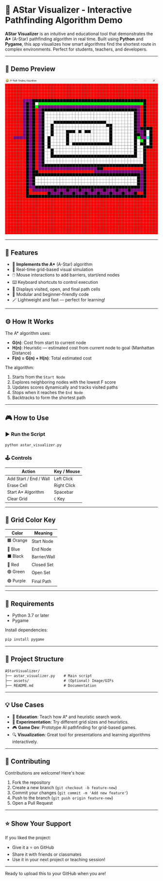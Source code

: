 
# 🌟 AStar Visualizer - Interactive Pathfinding Algorithm Demo

**AStar Visualizer** is an intuitive and educational tool that demonstrates the **A\*** (A-Star) pathfinding algorithm in real time. Built using **Python** and **Pygame**, this app visualizes how smart algorithms find the shortest route in complex environments. Perfect for students, teachers, and developers.

---

## 📸 Demo Preview

<!-- 🚧 Add a screenshot or GIF below -->
![Screenshot Placeholder](https://github.com/AnmolBhargava0901/AStar-Visualizer/blob/main/test%20pic.jpg?raw=true)

<!-- Optionally add more media -->
<!-- ![Screenshot2](assets/screenshot2.png) -->

---

## 🚀 Features

- 🧠 **Implements the A\*** (A-Star) algorithm
- 🧱 Real-time grid-based visual simulation
- 🖱️ Mouse interactions to add barriers, start/end nodes
- ⌨️ Keyboard shortcuts to control execution
- 🎯 Displays visited, open, and final path cells
- 🧩 Modular and beginner-friendly code
- 🪄 Lightweight and fast — perfect for learning!

---

## ⚙️ How It Works

The A\* algorithm uses:

- **G(n)**: Cost from start to current node
- **H(n)**: Heuristic — estimated cost from current node to goal (Manhattan Distance)
- **F(n) = G(n) + H(n)**: Total estimated cost

The algorithm:
1. Starts from the `Start Node`
2. Explores neighboring nodes with the lowest F score
3. Updates scores dynamically and tracks visited paths
4. Stops when it reaches the `End Node`
5. Backtracks to form the shortest path

---

## 🎮 How to Use

### ▶️ Run the Script

```bash
python astar_visualizer.py
````

### 🕹️ Controls

| Action                 | Key / Mouse |
| ---------------------- | ----------- |
| Add Start / End / Wall | Left Click  |
| Erase Cell             | Right Click |
| Start A\* Algorithm    | Spacebar    |
| Clear Grid             | `C` Key     |

---

## 🎨 Grid Color Key

| Color     | Meaning      |
| --------- | ------------ |
| 🟧 Orange | Start Node   |
| 🔵 Blue   | End Node     |
| ⬛ Black   | Barrier/Wall |
| 🔴 Red    | Closed Set   |
| 🟢 Green  | Open Set     |
| 🟣 Purple | Final Path   |

---

## 🧰 Requirements

* Python 3.7 or later
* Pygame

Install dependencies:

```bash
pip install pygame
```

---

## 📁 Project Structure

```
AStarVisualizer/
├── astar_visualizer.py    # Main script
├── assets/                # (Optional) Image/GIFs
├── README.md              # Documentation
```

---

## 💡 Use Cases

* 🏫 **Education**: Teach how A\* and heuristic search work.
* 🧪 **Experimentation**: Try different grid sizes and heuristics.
* 🎮 **Game Dev**: Prototype AI pathfinding for grid-based games.
* 🔍 **Visualization**: Great tool for presentations and learning algorithms interactively.

---

## 🤝 Contributing

Contributions are welcome! Here's how:

1. Fork the repository
2. Create a new branch (`git checkout -b feature-new`)
3. Commit your changes (`git commit -m 'Add new feature'`)
4. Push to the branch (`git push origin feature-new`)
5. Open a Pull Request

---


## ⭐️ Show Your Support

If you liked the project:

* Give it a ⭐ on GitHub
* Share it with friends or classmates
* Use it in your next project or teaching session!

---


Ready to upload this to your GitHub when you are!
```
